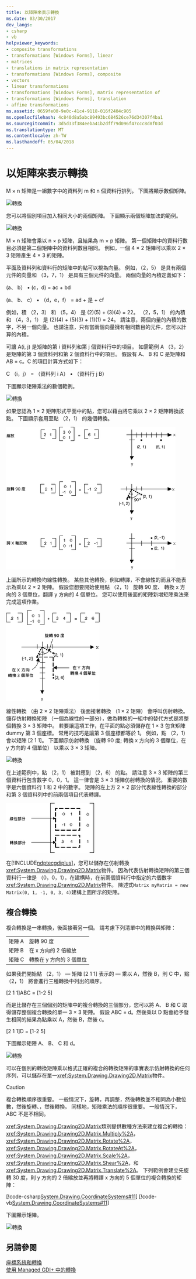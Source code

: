 ```yaml
---
title: 以矩陣來表示轉換
ms.date: 03/30/2017
dev_langs:
- csharp
- vb
helpviewer_keywords:
- composite transformations
- transformations [Windows Forms], linear
- matrices
- translations in matrix representation
- transformations [Windows Forms], composite
- vectors
- linear transformations
- transformations [Windows Forms], matrix representation of
- transformations [Windows Forms], translation
- affine transformations
ms.assetid: 0659fe00-9e0c-41c4-9118-016f2404c905
ms.openlocfilehash: 4c840d8a5abc89493bc684526ce76d34307f4ba1
ms.sourcegitcommit: 3d5d33f384eeba41b2dff79d096f47ccc8d8f03d
ms.translationtype: MT
ms.contentlocale: zh-TW
ms.lasthandoff: 05/04/2018
---
```

# <a name="matrix-representation-of-transformations"></a>以矩陣來表示轉換
M × n 矩陣是一組數字中的資料列 m 和 n 個資料行排列。 下圖將顯示數個矩陣。  
  
 ![轉換](../../../../docs/framework/winforms/advanced/media/aboutgdip05-art04.gif "AboutGdip05_art04")  
  
 您可以將個別項目加入相同大小的兩個矩陣。 下圖顯示兩個矩陣加法的範例。  
  
 ![轉換](../../../../docs/framework/winforms/advanced/media/aboutgdip05-art05.gif "AboutGdip05_art05")  
  
 M × n 矩陣會乘以 n × p 矩陣，且結果為 m × p 矩陣。 第一個矩陣中的資料行數目必須是第二個矩陣中的資料列數目相同。 例如，一個 4 × 2 矩陣可以乘以 2 × 3 矩陣產生 4 × 3 的矩陣。  
  
 平面及資料列和資料行的矩陣中的點可以視為向量。 例如，（2，5） 是具有兩個元件的向量和 （3，7，1） 是具有三個元件的向量。 兩個向量的內積定義如下：  
  
 (a、 b） • (c，d) = ac + bd  
  
 (a、 b、 c） • （d，e，f） = ad + 是 + cf  
  
 例如，積 （2，3） 和 （5，4） 是 (2)(5) + (3)(4) = 22。 （2，5，1） 的內積和 （4，3，1） 是 (2)(4) + (5)(3) + (1)(1) = 24。 請注意，兩個向量的內積的數字，不另一個向量。 也請注意，只有當兩個向量擁有相同數目的元件，您可以計算的內積。  
  
 可讓 A(i, j) 是矩陣的第 i 資料列和第 j 個資料行中的項目。 如需範例 A （3，2） 是矩陣的第 3 個資料列和第 2 個資料行中的項目。 假設有 A、 B 和 C 是矩陣和 AB = c。C 的項目計算方式如下：  
  
 C （i，j） = （資料列 i A） • （資料行 j B）  
  
 下圖顯示矩陣乘法的數個範例。  
  
 ![轉換](../../../../docs/framework/winforms/advanced/media/aboutgdip05-art06.gif "AboutGdip05_art06")  
  
 如果您認為 1 × 2 矩陣形式平面中的點，您可以藉由將它乘以 2 × 2 矩陣轉換該點。 下圖顯示套用至點 （2，1） 的幾個轉換。  
  
 ![轉換](../../../../docs/framework/winforms/advanced/media/aboutgdip05-art07.gif "AboutGdip05_art07")  
  
 上圖所示的轉換均線性轉換。 某些其他轉換，例如轉譯，不會線性的而且不能表示為乘以 2 × 2 矩陣。 假設您想要開始使用點 （2，1） 旋轉 90 度、 轉換 x 方向的 3 個單位，翻譯 y 方向的 4 個單位。 您可以使用後面的矩陣新增矩陣乘法來完成這項作業。  
  
 ![轉換](../../../../docs/framework/winforms/advanced/media/aboutgdip05-art08.gif "AboutGdip05_art08")  
  
 線性轉換 （由 2 × 2 矩陣乘法） 後面接著轉換 （1 × 2 矩陣） 會呼叫仿射轉換。 儲存仿射轉換矩陣 （一個為線性的一部分），做為轉換的一組中的替代方式是將整個轉換 3 × 3 矩陣中。 若要讓這項工作，在平面的點必須儲存在 1 × 3 包含矩陣 dummy 第 3 個座標。 常用的技巧是讓第 3 個座標都等於 1。 例如，點 （2，1） 會以矩陣 [2 1 1]。 下圖顯示仿射轉換 （旋轉 90 度; 轉換 x 方向的 3 個單位，在 y 方向的 4 個單位） 以乘以 3 × 3 矩陣。  
  
 ![轉換](../../../../docs/framework/winforms/advanced/media/aboutgdip05-art09.gif "AboutGdip05_art09")  
  
 在上述範例中，點 （2，1） 被對應到 （2，6） 的點。 請注意 3 × 3 矩陣的第三個資料行包含數字 0，0，1。 這一律會是 3 × 3 矩陣仿射轉換的情況。 重要的數字是六個資料行 1 和 2 中的數字。 矩陣的左上方 2 × 2 部分代表線性轉換的部分和第 3 個資料列中的前兩個項目代表轉譯。  
  
 ![轉換](../../../../docs/framework/winforms/advanced/media/aboutgdip05-art10.gif "AboutGdip05_art10")  
  
 在[!INCLUDE[ndptecgdiplus](../../../../includes/ndptecgdiplus-md.md)]，您可以儲存在仿射轉換<xref:System.Drawing.Drawing2D.Matrix>物件。 因為代表仿射轉換矩陣的第三個資料行一律是 （0，0，1），在建構時，在前兩個資料行中指定的六個數字<xref:System.Drawing.Drawing2D.Matrix>物件。 陳述式`Matrix myMatrix = new Matrix(0, 1, -1, 0, 3, 4)`建構上圖所示的矩陣。  
  
## <a name="composite-transformations"></a>複合轉換  
 複合轉換是一串轉換，後面接著另一個。 請考慮下列清單中的轉換與矩陣：  
  
|||  
|-|-|  
|矩陣 A|旋轉 90 度|  
|矩陣 B|在 x 方向的 2 倍縮放|  
|矩陣 C|轉換在 y 方向的 3 個單位|  
  
 如果我們開始點 （2，1） — 矩陣 [2 1 1] 表示的 — 乘以 A，然後 B，則 C 中，點 （2，1） 將會進行三種轉換中列出的順序。  
  
 [2 1 1]ABC = [1-2 5]  
  
 而是比儲存在三個個別的矩陣中的複合轉換的三個部分，您可以將 A、 B 和 C 取得儲存整個複合轉換的單一 3 × 3 矩陣。 假設 ABC = d。然後乘以 D 點會給予發生相同的結果為點乘以 A，然後 B，然後 c。  
  
 [2 1 1]D = [1-2 5]  
  
 下圖顯示矩陣 A、 B、 C 和 d。  
  
 ![轉換](../../../../docs/framework/winforms/advanced/media/aboutgdip05-art12.gif "AboutGdip05_art12")  
  
 可以在個別的轉換矩陣乘以格式正確的複合的轉換矩陣的事實表示仿射轉換的任何序列，可以儲存在單一<xref:System.Drawing.Drawing2D.Matrix>物件。  
  
> [!CAUTION]
>  複合轉換順序很重要。 一般情況下，旋轉，再調整，然後轉換並不相同為小數位數，然後旋轉、，然後轉換。 同樣地，矩陣乘法的順序很重要。 一般情況下，ABC 不是不相同。  
  
 <xref:System.Drawing.Drawing2D.Matrix>類別提供數種方法來建立複合的轉換： <xref:System.Drawing.Drawing2D.Matrix.Multiply%2A>， <xref:System.Drawing.Drawing2D.Matrix.Rotate%2A>， <xref:System.Drawing.Drawing2D.Matrix.RotateAt%2A>， <xref:System.Drawing.Drawing2D.Matrix.Scale%2A>， <xref:System.Drawing.Drawing2D.Matrix.Shear%2A>，和<xref:System.Drawing.Drawing2D.Matrix.Translate%2A>。 下列範例會建立先旋轉 30 度，則 y 方向的 2 倍縮放並再將轉譯 x 方向的 5 個單位的複合轉換的矩陣：  
  
 [!code-csharp[System.Drawing.CoordinateSystems#11](../../../../samples/snippets/csharp/VS_Snippets_Winforms/System.Drawing.CoordinateSystems/CS/Class1.cs#11)]
 [!code-vb[System.Drawing.CoordinateSystems#11](../../../../samples/snippets/visualbasic/VS_Snippets_Winforms/System.Drawing.CoordinateSystems/VB/Class1.vb#11)]  
  
 下圖顯示矩陣。  
  
 ![轉換](../../../../docs/framework/winforms/advanced/media/aboutgdip05-art13.gif "AboutGdip05_art13")  
  
## <a name="see-also"></a>另請參閱  
 [座標系統和轉換](../../../../docs/framework/winforms/advanced/coordinate-systems-and-transformations.md)  
 [使用 Managed GDI+ 中的轉換](../../../../docs/framework/winforms/advanced/using-transformations-in-managed-gdi.md)
